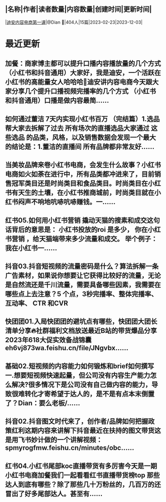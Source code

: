 |名称|作者|读者数量|内容数量|创建时间|更新时间|
---
|[迪安内容电商第一课](https://xiaobot.net/p/6688168?refer=0b133df9-27dc-423b-8101-639049001c13)|@Dian 🍷|404人|15篇|2023-02-23|2023-12-03|

# 最近更新
## 加餐：商家博主都可以提升口播内容播放量的几个方式 （小红书和抖音通用）大家好，我是迪安，一个活跃在小红书的高能量女人哈哈哈👩迪安讲内容电商今天跟大家分享几个提升口播视频完播率的几个方式 （小红书和抖音通用）口播是做内容最简......
## 如何通过董洁 7天内实现小红书百万 （完结篇）1.选品帮大家去拆解了过去 所有场次的直播选品大家通过 这些选品 的品类，风格，以及销售数据会发现一个最大的结论是：1.董洁的直播间 所有品牌都非常友好......
## 当美妆品牌来卷小红书电商，会发生什么故事？小红书电商如火如荼在进行中，所有品类都冲进来了，目前销售冠军类目还是时尚类目和食品类目。时尚类目在小红书有天生的土壤，在小红书推商城前，时尚类目就在小红书闷声不响地吭哧吭哧赚钱。一......
## 红书05.如何用小红书营销 撬动天猫的搜素和成交这句话背后的意思是： 小红书投放的roi 是多少， 你在小红书营销 ，给天猫端带来多少流量和成交。 举个例子：我在小红书一......
## 抖音03.抖音短视频的流量密码是什么？算法拆解一条广告素材，如果说你想要让它获得比较好的流量，无论是自然流还是千川流量，需要具备哪些因素，我需要在哪些点上去注意？5 个点，3秒完播率、整体完播率、互动率、 CTR 和CVR
## 快团团01.入局快团团的避坑点有哪些，快团团大团长清单分享🔥社群福利文档放送最近B站的带货爆品分享2023年618大促实效备战锦囊eh6vj873wa.feishu.cn/file/JNgvbx......
## 基础02.短视频的内容能力如何锻炼和brief如何撰写一.想要短视频快速起量，但公司没有内容生产能力怎么解决?很多情况下是公司没有自己做内容的能力，导致很难转化才寄希望于达人的，是不是有点本末倒置了？Dian：要么老板/......
## 抖音02.抖音图文时代来了，创作者/品牌如何把握政策红利这期内容来讲解下抖音最近在扶持的图文带货这是用飞书妙计做的一个讲解视频：spmyrogfmw.feishu.cn/minutes/obc......
## 红书04.小红书尾部koc直播带货有多厉害今天是一期 小红书电商加餐我们一起看看红书直播带货榜top 那些达人到底有哪些？除了那些几十万粉丝的，几百万的还冒出了好多尾部达人。甚至有......

